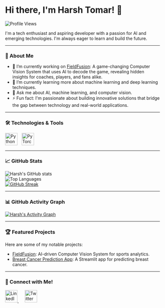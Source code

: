 # Hi there, I'm Harsh Tomar! 👋  
![Profile Views](https://komarev.com/ghpvc/?username=HarshTomar1234&label=Profile%20views&color=0e75b6&style=flat)

I'm a tech enthusiast and aspiring developer with a passion for AI and emerging technologies. I'm always eager to learn and build the future.

---

### 🔭 About Me

- 🔭 I’m currently working on [FieldFusion](https://github.com/HarshTomar1234/Field_Fusion): A game-changing Computer Vision System that uses AI to decode the game, revealing hidden insights for coaches, players, and fans alike.
- 🌱 I’m currently learning more about machine learning and deep learning techniques.
- 💬 Ask me about AI, machine learning, and computer vision.
- ⚡ Fun fact: I'm passionate about building innovative solutions that bridge the gap between technology and real-world applications.

---

### 🛠️ Technologies & Tools

<p align="left">
  <img src="https://cdn.jsdelivr.net/gh/devicons/devicon/icons/python/python-original.svg" alt="Python" width="40" height="40" style="margin-right: 10px;"/>
  <img src="https://cdn.jsdelivr.net/gh/devicons/devicon/icons/pytorch/pytorch-original.svg" alt="PyTorch" width="40" height="40" style="margin-right: 10px;"/>
</p>

---

### 📈 GitHub Stats

![Harsh's GitHub stats](https://github-readme-stats.vercel.app/api?username=HarshTomar1234&show_icons=true&theme=radical)  
![Top Languages](https://github-readme-stats.vercel.app/api/top-langs/?username=HarshTomar1234&layout=compact&theme=radical)  
[![GitHub Streak](https://streak-stats.demolab.com?user=HarshTomar1234&theme=radical&date_format=M%20j%5B%2C%20Y%5D)](https://git.io/streak-stats)

---

### 📊 GitHub Activity Graph

[![Harsh's Activity Graph](https://github-readme-activity-graph.vercel.app/graph?username=HarshTomar1234&theme=radical)](https://github.com/HarshTomar1234/github-readme-activity-graph)

---

### 🏆 Featured Projects

Here are some of my notable projects:

- [FieldFusion](https://github.com/HarshTomar1234/Field_Fusion): AI-driven Computer Vision System for sports analytics.
- [Breast Cancer Prediction App](https://github.com/HarshTomar1234/BREAST-CANCER-STREAMLIT-APP): A Streamlit app for predicting breast cancer.

---

### 🌟 Connect with Me!

<p align="left">
  <a href="https://www.linkedin.com/in/harsh-tomar-a96a38256/" target="_blank" style="margin-right: 20px;">
    <img src="https://cdn.jsdelivr.net/gh/devicons/devicon/icons/linkedin/linkedin-original.svg" alt="LinkedIn" width="40" height="40"/>
  </a>
  
  <a href="https://twitter.com/kernel_crush" target="_blank" style="margin-right: 20px;">
    <img src="https://cdn.jsdelivr.net/gh/devicons/devicon/icons/twitter/twitter-original.svg" alt="Twitter" width="40" height="40"/>
  </a>
</p>

